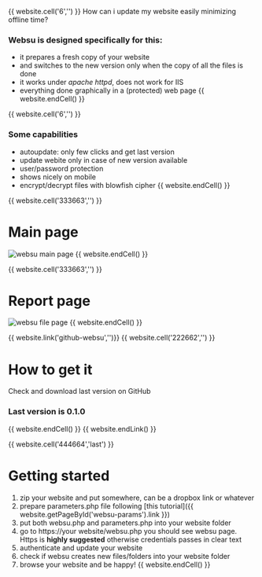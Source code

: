 {{ website.cell('6','') }}
How can i update my website easily minimizing offline time?
### **Websu** is designed specifically for this:
 - it prepares a fresh copy of your website
 - and switches to the new version only when the copy of all the files is done
 - it works under *apache httpd*, does not work for IIS
 - everything done graphically in a (protected) web page
{{ website.endCell() }}

{{ website.cell('6','') }}
### Some capabilities
 - autoupdate: only few clicks and get last version
 - update webite only in case of new version available
 - user/password protection
 - shows nicely on mobile
 - encrypt/decrypt files with blowfish cipher
{{ website.endCell() }}

{{ website.cell('333663','') }}
# Main page
![websu main page](https://github.com/develost/websu/raw/master/websu_main_page.jpg "websu main page")
{{ website.endCell() }}


{{ website.cell('333663','') }}
# Report page
![websu file page](https://github.com/develost/websu/raw/master/websu_file_page.jpg "websu file page")
{{ website.endCell() }}

{{ website.link('github-websu','')}}
{{ website.cell('222662','') }}
# How to get it
Check and download last version on GitHub
### Last version is **0.1.0**
{{ website.endCell() }}
{{ website.endLink() }}

{{ website.cell('444664','last') }}
# Getting started
 1. zip your website and put somewhere, can be a dropbox link or whatever
 1. prepare parameters.php file following [this tutorial]({{ website.getPageById('websu-params').link }})
 1. put both websu.php and parameters.php into your website folder
 1. go to https://your website/websu.php you should see websu page. Https is **highly suggested** otherwise credentials passes in clear text
 1. authenticate and update your website
 1. check if websu creates new files/folders into your website folder
 1. browse your website and be happy!
{{ website.endCell() }}
